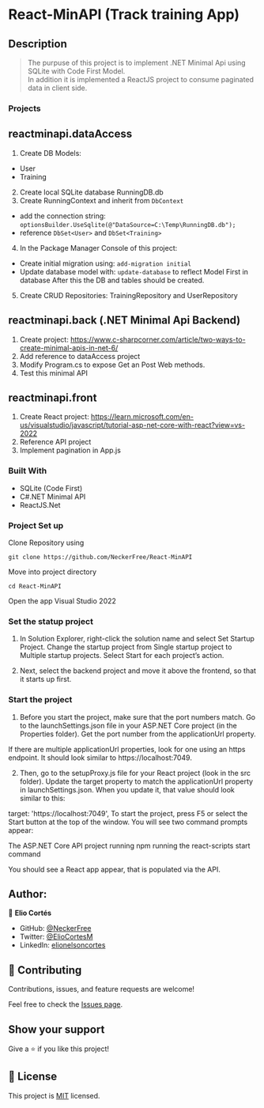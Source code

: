 ﻿# React-MinAPI (Track training App)

## Description

> The purpuse of this project is to implement .NET Minimal Api using SQLite with Code First Model.	
> In addition it is implemented a ReactJS project to consume paginated data in client side.

### Projects 

## reactminapi.dataAccess
1. Create DB Models: 
- User 
- Training 
2. Create local SQLite database RunningDB.db 
3. Create RunningContext and inherit from `DbContext` 
-  add the connection string: `optionsBuilder.UseSqlite(@"DataSource=C:\Temp\RunningDB.db");`
-  reference `DbSet<User>` and `DbSet<Training>`
4. In the Package Manager Console of this project:
- Create initial migration using: `add-migration initial`
- Update database model with: `update-database` to reflect Model First in database
After this the DB and tables should be created. 
5. Create CRUD Repositories: TrainingRepository and UserRepository

## reactminapi.back (.NET Minimal Api Backend)
1. Create project: https://www.c-sharpcorner.com/article/two-ways-to-create-minimal-apis-in-net-6/
2. Add reference to dataAccess project 
3. Modify Program.cs to expose Get an Post Web methods.
4. Test this minimal API

## reactminapi.front
1. Create React project: https://learn.microsoft.com/en-us/visualstudio/javascript/tutorial-asp-net-core-with-react?view=vs-2022
2. Reference API project
2. Implement pagination in App.js

### Built With
- SQLite (Code First)
- C#.NET Minimal API
- ReactJS.Net 

### Project Set up

Clone Repository using

`git clone https://github.com/NeckerFree/React-MinAPI`

Move into project directory

`cd React-MinAPI`

Open the app Visual Studio 2022

### Set the statup project

1. In Solution Explorer, right-click the solution name and select Set Startup Project. Change the startup project from Single startup project to Multiple startup projects. Select Start for each project’s action.

2. Next, select the backend project and move it above the frontend, so that it starts up first.

### Start the project
1. Before you start the project, make sure that the port numbers match. Go to the launchSettings.json file in your ASP.NET Core project (in the Properties folder). Get the port number from the applicationUrl property.

If there are multiple applicationUrl properties, look for one using an https endpoint. It should look similar to https://localhost:7049.

2. Then, go to the setupProxy.js file for your React project (look in the src folder). Update the target property to match the applicationUrl property in launchSettings.json. When you update it, that value should look similar to this:

target: 'https://localhost:7049',
To start the project, press F5 or select the Start button at the top of the window. You will see two command prompts appear:

The ASP.NET Core API project running
npm running the react-scripts start command

You should see a React app appear, that is populated via the API.

## Author:

👤 **Elio Cortés**

- GitHub: [@NeckerFree](https://github.com/NeckerFree)
- Twitter: [@ElioCortesM](https://twitter.com/ElioCortesM)
- LinkedIn: [elionelsoncortes](https://www.linkedin.com/in/elionelsoncortes/)

## 🤝 Contributing

Contributions, issues, and feature requests are welcome!

Feel free to check the [Issues page](https://github.com/NeckerFree/React-MinAPI/issues).

## Show your support

Give a ⭐️ if you like this project!

## 📝 License

This project is [MIT](./LICENSE) licensed.